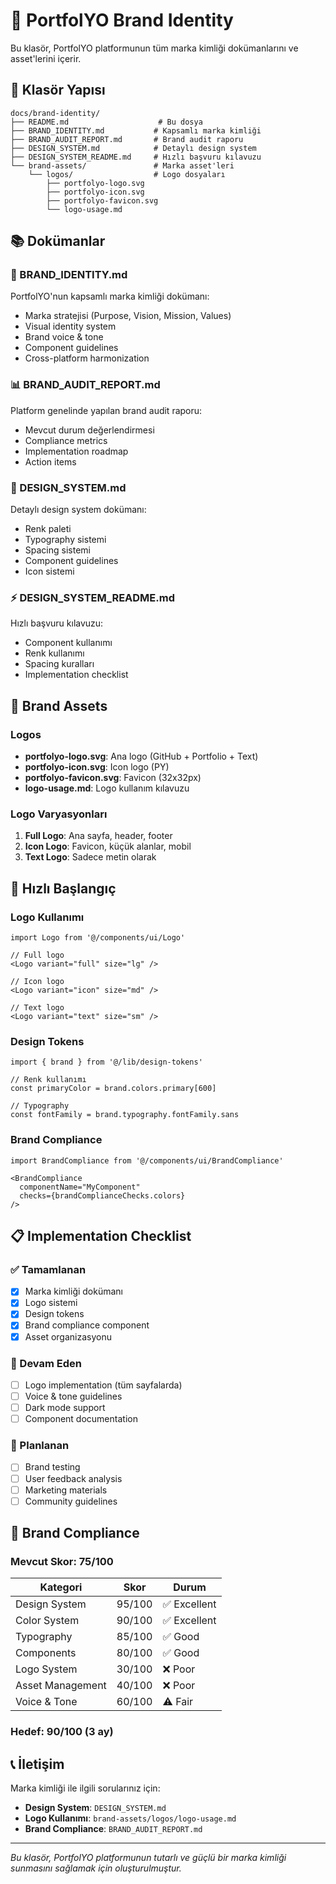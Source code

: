 # 🎯 PortfolYO Brand Identity

Bu klasör, PortfolYO platformunun tüm marka kimliği dokümanlarını ve asset'lerini içerir.

## 📁 Klasör Yapısı

```
docs/brand-identity/
├── README.md                    # Bu dosya
├── BRAND_IDENTITY.md           # Kapsamlı marka kimliği
├── BRAND_AUDIT_REPORT.md       # Brand audit raporu
├── DESIGN_SYSTEM.md            # Detaylı design system
├── DESIGN_SYSTEM_README.md     # Hızlı başvuru kılavuzu
└── brand-assets/               # Marka asset'leri
    └── logos/                  # Logo dosyaları
        ├── portfolyo-logo.svg
        ├── portfolyo-icon.svg
        ├── portfolyo-favicon.svg
        └── logo-usage.md
```

## 📚 Dokümanlar

### **🎯 BRAND_IDENTITY.md**
PortfolYO'nun kapsamlı marka kimliği dokümanı:
- Marka stratejisi (Purpose, Vision, Mission, Values)
- Visual identity system
- Brand voice & tone
- Component guidelines
- Cross-platform harmonization

### **📊 BRAND_AUDIT_REPORT.md**
Platform genelinde yapılan brand audit raporu:
- Mevcut durum değerlendirmesi
- Compliance metrics
- Implementation roadmap
- Action items

### **🎨 DESIGN_SYSTEM.md**
Detaylı design system dokümanı:
- Renk paleti
- Typography sistemi
- Spacing sistemi
- Component guidelines
- Icon sistemi

### **⚡ DESIGN_SYSTEM_README.md**
Hızlı başvuru kılavuzu:
- Component kullanımı
- Renk kullanımı
- Spacing kuralları
- Implementation checklist

## 🎨 Brand Assets

### **Logos**
- **portfolyo-logo.svg**: Ana logo (GitHub + Portfolio + Text)
- **portfolyo-icon.svg**: Icon logo (PY)
- **portfolyo-favicon.svg**: Favicon (32x32px)
- **logo-usage.md**: Logo kullanım kılavuzu

### **Logo Varyasyonları**
1. **Full Logo**: Ana sayfa, header, footer
2. **Icon Logo**: Favicon, küçük alanlar, mobil
3. **Text Logo**: Sadece metin olarak

## 🚀 Hızlı Başlangıç

### **Logo Kullanımı**
```tsx
import Logo from '@/components/ui/Logo'

// Full logo
<Logo variant="full" size="lg" />

// Icon logo
<Logo variant="icon" size="md" />

// Text logo
<Logo variant="text" size="sm" />
```

### **Design Tokens**
```tsx
import { brand } from '@/lib/design-tokens'

// Renk kullanımı
const primaryColor = brand.colors.primary[600]

// Typography
const fontFamily = brand.typography.fontFamily.sans
```

### **Brand Compliance**
```tsx
import BrandCompliance from '@/components/ui/BrandCompliance'

<BrandCompliance 
  componentName="MyComponent"
  checks={brandComplianceChecks.colors}
/>
```

## 📋 Implementation Checklist

### **✅ Tamamlanan**
- [x] Marka kimliği dokümanı
- [x] Logo sistemi
- [x] Design tokens
- [x] Brand compliance component
- [x] Asset organizasyonu

### **🔄 Devam Eden**
- [ ] Logo implementation (tüm sayfalarda)
- [ ] Voice & tone guidelines
- [ ] Dark mode support
- [ ] Component documentation

### **📅 Planlanan**
- [ ] Brand testing
- [ ] User feedback analysis
- [ ] Marketing materials
- [ ] Community guidelines

## 🎯 Brand Compliance

### **Mevcut Skor: 75/100**

| Kategori | Skor | Durum |
|----------|------|-------|
| Design System | 95/100 | ✅ Excellent |
| Color System | 90/100 | ✅ Excellent |
| Typography | 85/100 | ✅ Good |
| Components | 80/100 | ✅ Good |
| Logo System | 30/100 | ❌ Poor |
| Asset Management | 40/100 | ❌ Poor |
| Voice & Tone | 60/100 | ⚠️ Fair |

### **Hedef: 90/100** (3 ay)

## 📞 İletişim

Marka kimliği ile ilgili sorularınız için:
- **Design System**: `DESIGN_SYSTEM.md`
- **Logo Kullanımı**: `brand-assets/logos/logo-usage.md`
- **Brand Compliance**: `BRAND_AUDIT_REPORT.md`

---

*Bu klasör, PortfolYO platformunun tutarlı ve güçlü bir marka kimliği sunmasını sağlamak için oluşturulmuştur.* 